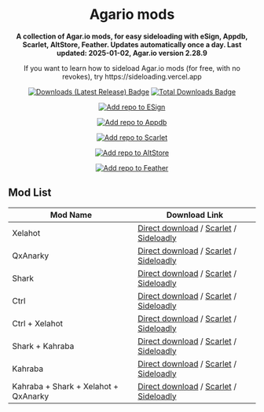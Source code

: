 <!-- README.md is generated via README_template.md. Do not modify README.md manually. -->
<h1 align="center">Agario mods</h1>

<p align="center"><strong>A collection of Agar.io mods, for easy sideloading with eSign, Appdb, Scarlet, AltStore, Feather. Updates automatically once a day. Last updated: 2025-01-02, Agar.io version 2.28.9</strong></p>
<p align="center">If you want to learn how to sideload Agar.io mods (for free, with no revokes), try https://sideloading.vercel.app</p>

<p align="center">
    <a href="https://github.com/FR-FFT/AgarioMods/releases/latest"><img src="https://img.shields.io/github/downloads/FR-FFT/AgarioMods/latest/total?color=%23007BFF&label=Downloads%20(Latest%20Release)" alt="Downloads (Latest Release) Badge"></a>
    <a href="https://github.com/FR-FFT/AgarioMods/releases"><img src="https://img.shields.io/github/downloads/FR-FFT/AgarioMods/total?color=%23007BFF&label=Total%20Downloads" alt="Total Downloads Badge"></a>
</p>

<p align="center">
    <a href="https://fwuf.in/#/esign://addsource?url=https://raw.githubusercontent.com/FR-FFT/AgarioMods/main/esign_repo.json">
    <img src="https://img.shields.io/badge/Add%20repo%20to%20ESign-%20blue?style=for-the-badge&color=1e90ff" alt="Add repo to ESign">
  </a>
</p>

<p align="center">
    <a href="https://appdb.to/repos/import?url=https://raw.githubusercontent.com/FR-FFT/AgarioMods/main/esign_repo.json">
    <img src="https://img.shields.io/badge/Add%20repo%20to%20Appdb-%20blue?style=for-the-badge&color=0048ba" alt="Add repo to Appdb">
  </a>
</p>

<p align="center">
    <a href="https://fwuf.in/#/scarlet://repo=https://raw.githubusercontent.com/FR-FFT/AgarioMods/main/scarlet_repo.json">
    <img src="https://img.shields.io/badge/Add%20repo%20to%20Scarlet-%20red?style=for-the-badge&color=ff0000" alt="Add repo to Scarlet">
  </a>
</p>

<p align="center">
    <a href="https://fwuf.in/#/altstore://source?url=https://raw.githubusercontent.com/FR-FFT/AgarioMods/main/esign_repo.json">
    <img src="https://img.shields.io/badge/Add%20repo%20to%20AltStore-%202E7E85?style=for-the-badge&color=2E7E85" alt="Add repo to AltStore">
  </a>
</p>

<p align="center">
    <a href="https://fwuf.in/#/feather://source/https://raw.githubusercontent.com/FR-FFT/AgarioMods/main/esign_repo.json">
    <img src="https://img.shields.io/badge/Add%20repo%20to%20Feather-%20blue?style=for-the-badge&color=808BF8" alt="Add repo to Feather">
  </a>
</p>


<!-- <p align="center">
    <a href="https://fwuf.in/#/sideloadly:https://github.com/FR-FFT/AgarioMods/releases/download/2.28.9/AgarMod_2.28.9.ipa">
    <img src="https://img.shields.io/badge/Sideload%20with%20Sideloadly-%2016CDC4?style=for-the-badge&color=16CDC4" alt="Sideload with Sideloadly">
  </a>
</p> -->

## Mod List

| Mod Name | Download Link |
|----------|---------------|
| Xelahot | [Direct download](https://github.com/FR-FFT/AgarioMods/releases/download/v2.28.9/Xelahot.ipa) / [Scarlet](https://fwuf.in/#/scarlet://install=https://github.com/FR-FFT/AgarioMods/releases/download/v2.28.9/Xelahot.ipa) / [Sideloadly](https://fwuf.in/#/sideloadly:https://github.com/FR-FFT/AgarioMods/releases/download/v2.28.9/Xelahot.ipa) |
| QxAnarky | [Direct download](https://github.com/FR-FFT/AgarioMods/releases/download/v2.28.9/QxAnarky.ipa) / [Scarlet](https://fwuf.in/#/scarlet://install=https://github.com/FR-FFT/AgarioMods/releases/download/v2.28.9/QxAnarky.ipa) / [Sideloadly](https://fwuf.in/#/sideloadly:https://github.com/FR-FFT/AgarioMods/releases/download/v2.28.9/QxAnarky.ipa) |
| Shark | [Direct download](https://github.com/FR-FFT/AgarioMods/releases/download/v2.28.9/Shark.ipa) / [Scarlet](https://fwuf.in/#/scarlet://install=https://github.com/FR-FFT/AgarioMods/releases/download/v2.28.9/Shark.ipa) / [Sideloadly](https://fwuf.in/#/sideloadly:https://github.com/FR-FFT/AgarioMods/releases/download/v2.28.9/Shark.ipa) |
| Ctrl | [Direct download](https://github.com/FR-FFT/AgarioMods/releases/download/v2.28.9/Ctrl.ipa) / [Scarlet](https://fwuf.in/#/scarlet://install=https://github.com/FR-FFT/AgarioMods/releases/download/v2.28.9/Ctrl.ipa) / [Sideloadly](https://fwuf.in/#/sideloadly:https://github.com/FR-FFT/AgarioMods/releases/download/v2.28.9/Ctrl.ipa) |
| Ctrl + Xelahot | [Direct download](https://github.com/FR-FFT/AgarioMods/releases/download/v2.28.9/Ctrl.%2B.Xelahot.ipa) / [Scarlet](https://fwuf.in/#/scarlet://install=https://github.com/FR-FFT/AgarioMods/releases/download/v2.28.9/Ctrl.%2B.Xelahot.ipa) / [Sideloadly](https://fwuf.in/#/sideloadly:https://github.com/FR-FFT/AgarioMods/releases/download/v2.28.9/Ctrl.%2B.Xelahot.ipa) |
| Shark + Kahraba | [Direct download](https://github.com/FR-FFT/AgarioMods/releases/download/v2.28.9/Shark.%2B.Kahraba.ipa) / [Scarlet](https://fwuf.in/#/scarlet://install=https://github.com/FR-FFT/AgarioMods/releases/download/v2.28.9/Shark.%2B.Kahraba.ipa) / [Sideloadly](https://fwuf.in/#/sideloadly:https://github.com/FR-FFT/AgarioMods/releases/download/v2.28.9/Shark.%2B.Kahraba.ipa) |
| Kahraba | [Direct download](https://github.com/FR-FFT/AgarioMods/releases/download/v2.28.9/Kahraba.ipa) / [Scarlet](https://fwuf.in/#/scarlet://install=https://github.com/FR-FFT/AgarioMods/releases/download/v2.28.9/Kahraba.ipa) / [Sideloadly](https://fwuf.in/#/sideloadly:https://github.com/FR-FFT/AgarioMods/releases/download/v2.28.9/Kahraba.ipa) |
| Kahraba + Shark + Xelahot + QxAnarky | [Direct download](https://github.com/FR-FFT/AgarioMods/releases/download/v2.28.9/Kahraba.%2B.Shark.%2B.Xelahot.%2B.QxAnarky.ipa) / [Scarlet](https://fwuf.in/#/scarlet://install=https://github.com/FR-FFT/AgarioMods/releases/download/v2.28.9/Kahraba.%2B.Shark.%2B.Xelahot.%2B.QxAnarky.ipa) / [Sideloadly](https://fwuf.in/#/sideloadly:https://github.com/FR-FFT/AgarioMods/releases/download/v2.28.9/Kahraba.%2B.Shark.%2B.Xelahot.%2B.QxAnarky.ipa) |
